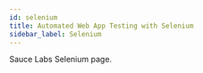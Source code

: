 ```yaml
---
id: selenium
title: Automated Web App Testing with Selenium
sidebar_label: Selenium
---
```


Sauce Labs Selenium page.